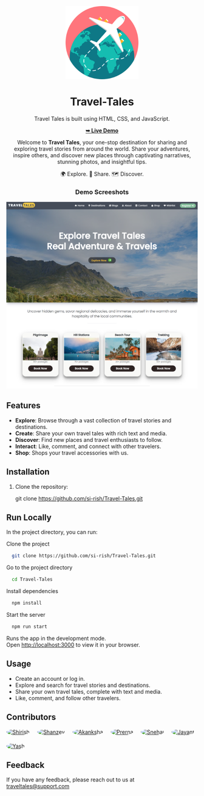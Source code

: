 <div align="center" >

![Logo](readme-logo.png )


 # Travel-Tales 

  Travel Tales is  built using HTML, CSS, and JavaScript.

  <a href="https://codewithsadee.github.io/tourly/"><strong>➥ Live Demo</strong></a>

Welcome to **Travel Tales**, your one-stop destination for sharing and exploring travel stories from around the world. Share your adventures, inspire others, and discover new places through captivating narratives, stunning photos, and insightful tips.

🌍 Explore. 📸 Share. 🗺️ Discover.
<br>

### Demo Screeshots
</div>

![Travel Tales Desktop Demo](readme-img.png "Desktop Demo")


## Features

- **Explore**: Browse through a vast collection of travel stories and destinations.
- **Create**: Share your own travel tales with rich text and media.
- **Discover**: Find new places and travel enthusiasts to follow.
- **Interact**: Like, comment, and connect with other travelers.
- **Shop**: Shops your travel accessories with us.

## Installation

1. Clone the repository:
  
   git clone https://github.com/si-rish/Travel-Tales.git


## Run Locally
In the project directory, you can run:

Clone the project

```bash
  git clone https://github.com/si-rish/Travel-Tales.git
```

Go to the project directory

```bash
  cd Travel-Tales
```

Install dependencies

```bash
  npm install
```

Start the server

```bash
  npm run start
```



Runs the app in the development mode.\
Open [http://localhost:3000](http://localhost:3000) to view it in your browser.


## Usage

- Create an account or log in.
- Explore and search for travel stories and destinations.
- Share your own travel tales, complete with text and media.
- Like, comment, and follow other travelers.


## Contributors

<div style="display: flex; flex-wrap: wrap; gap: 20px;">
  <a href="https://github.com/si-rish">
    <img src="https://github.com/si-rish.png" alt="Shirish" style="border-radius: 50%; width: 100px; height: 100px;">
  </a>
  <a href="https://github.com/Shanzey22">
    <img src="https://github.com/Shanzey22.png" alt="Shanzey" style="border-radius: 50%; width: 100px; height: 100px;">
  </a>
  <a href="https://github.com/PawarAkankshaDattatraya">
    <img src="https://github.com/PawarAkankshaDattatraya.png" alt="Akanksha" style="border-radius: 50%; width: 100px; height: 100px;">
  </a>
  
  <a href="https://github.com/prerna-barde26">
    <img src="https://github.com/prerna-barde26.png" alt="Prerna" style="border-radius: 50%; width: 100px; height: 100px;">
  </a>
  
  <a href="https://github.com/snehal0741">
    <img src="https://github.com/snehal0741.png" alt="Snehal" style="border-radius: 50%; width: 100px; height: 100px;">
  </a>
  
  <a href="https://github.com/JayantSarve26">
    <img src="https://github.com/JayantSarve26.png" alt="Jayant" style="border-radius: 50%; width: 100px; height: 100px;">
  </a>
  
  <a href="https://github.com/yashc2003">
    <img src="https://github.com/yashc2003.png" alt="Yash" style="border-radius: 50%; width: 100px; height: 100px;">
  </a>
  
</div>


## Feedback

If you have any feedback, please reach out to us at traveltales@support.com


